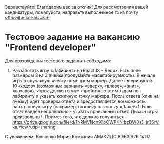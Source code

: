 Здравствуйте! Благодарим вас за отклик! Для рассмотрения вашей кандидатуры, пожалуйста, направьте выполненное тз на почту office@ama-kids.com

# Тестовое задание на вакансию "Frontend developer"

Для прохождения тестового задания необходимо:

1. Разработать игру «Лабиринт» на ReactJS + Redux.
Есть поле размером 3 на 3 ячейки(продумайте масштабируемость). В начале игры в случайную ячейку помещаем маркер. Далее генерируются 10 «ходов» (возможные варианты «вверх», «влево», «вниз», «вправо»). Игрок должен в уме «пройти» по этим ходам по лабиринту и указать конечную точку маркера.
После ответа (клик на ячейку) идет проверка ответа и предоставляется возможность начать новую игру (например, по клику на кнопку «Далее»).
Если ответ введен неправильно - указать правильный ответ. Дизайн игры произвольный. Пример того, что должно получиться - https://drive.google.com/file/d/1NRMVNcn9XbOWPKNrbzDW0sE_jr36rVka/view?usp=sharing


С уважением,
Колченко Мария
Компания АМАКИДС
8 963 626 14 97
